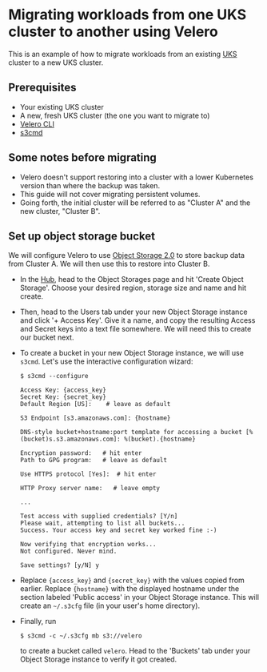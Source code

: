 # Migrating workloads from one UKS cluster to another using Velero

This is an example of how to migrate workloads from an existing
[UKS](https://upcloud.com/products/managed-kubernetes)
cluster to a new UKS cluster.

## Prerequisites

- Your existing UKS cluster
- A new, fresh UKS cluster (the one you want to migrate to)
- [Velero
  CLI](https://velero.io/docs/main/basic-install/#install-the-cli)
- [s3cmd](https://s3tools.org/s3cmd)

## Some notes before migrating

- Velero doesn't support restoring into a cluster with a lower
  Kubernetes version than where the backup was taken.
- This guide will not cover migrating persistent volumes.
- Going forth, the initial cluster will be referred to as "Cluster A"
  and the new cluster, "Cluster B".

## Set up object storage bucket

We will configure Velero to use [Object Storage
2.0](https://upcloud.com/products/object-storage) to store backup data
from Cluster A. We will then use this to restore into Cluster B.

- In the [Hub](https://hub.upcloud.com), head to the Object Storages
  page and hit 'Create Object Storage'. Choose your desired region,
  storage size and name and hit create.
- Then, head to the Users tab under your new Object Storage instance and
  click '+ Access Key'. Give it a name, and copy the resulting Access
  and Secret keys into a text file somewhere. We will need this to
  create our bucket next.
- To create a bucket in your new Object Storage instance, we will use
  `s3cmd`. Let's use the interactive configuration wizard:

  ```
  $ s3cmd --configure

  Access Key: {access_key}
  Secret Key: {secret_key}
  Default Region [US]:    # leave as default

  S3 Endpoint [s3.amazonaws.com]: {hostname}

  DNS-style bucket+hostname:port template for accessing a bucket [%(bucket)s.s3.amazonaws.com]: %(bucket).{hostname}

  Encryption password:   # hit enter
  Path to GPG program:   # leave as default

  Use HTTPS protocol [Yes]:  # hit enter

  HTTP Proxy server name:   # leave empty

  ...

  Test access with supplied credentials? [Y/n]
  Please wait, attempting to list all buckets...
  Success. Your access key and secret key worked fine :-)

  Now verifying that encryption works...
  Not configured. Never mind.

  Save settings? [y/N] y
  ```
- Replace `{access_key}` and `{secret_key}` with the values copied from
  earlier. Replace `{hostname}` with the displayed hostname under the
  section labeled 'Public access' in your Object Storage instance. This
  will create an `~/.s3cfg` file (in your user's home directory).
- Finally, run
  ```
  $ s3cmd -c ~/.s3cfg mb s3://velero
  ```
  to create a bucket called `velero`. Head to the 'Buckets' tab under
  your Object Storage instance to verify it got created.
